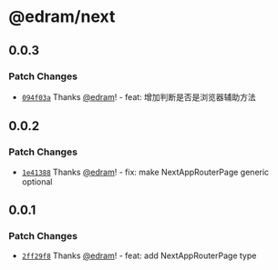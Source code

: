 # @edram/next

## 0.0.3

### Patch Changes

- [`094f03a`](https://github.com/edram/packages/commit/094f03a10887fbb8638ca28a9ca94299b7703a88) Thanks [@edram](https://github.com/edram)! - feat: 增加判断是否是浏览器辅助方法

## 0.0.2

### Patch Changes

- [`1e41388`](https://github.com/edram/packages/commit/1e41388f4f6d4896e54948d56650889748eb2e35) Thanks [@edram](https://github.com/edram)! - fix: make NextAppRouterPage generic optional

## 0.0.1

### Patch Changes

- [`2ff29f8`](https://github.com/edram/packages/commit/2ff29f82c9d79bcc7279445561270dadf09e1061) Thanks [@edram](https://github.com/edram)! - feat: add NextAppRouterPage type
